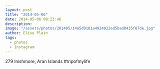 ```yaml
---
layout: post
title: "2014-05-06"
date: 2014-05-06 08:23:46
description: 
image: "/assets/photos/201405/14a5d9181a4924022ed5bad0435f87de.jpg"
author: Elise Plain
tags: 
  - photos
  - instagram
---
```


279 Inishmore, Aran Islands #tripofmylife
<p></p>
